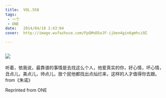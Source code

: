 ```yaml
---
title:	VOL.558
tags:
 - 一个
 - ONE
date:	2014/04/18 1:43:04
cover:	http://image.wufazhuce.com/FpGMnD5oJF-ijben4gin6gmhci9Z

---
```

![](http://image.wufazhuce.com/FpGMnD5oJF-ijben4gin6gmhci9Z)
---

听着，依我说，最靠谱的事情是去找这么个人，他爱真实的你，好心情，坏心情，丑点儿，美点儿，帅点儿，放个屁他都找出点灿烂来，这样的人才值得你去跟。from《朱诺》
 
Reprinted from ONE
